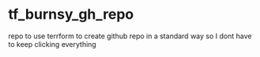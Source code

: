 # tf_burnsy_gh_repo

repo to use terrform to create github repo in a standard way so I dont have to keep clicking everything
